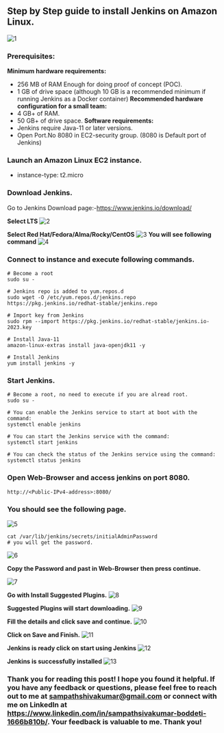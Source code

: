 ## Step by Step guide to install Jenkins on Amazon Linux.
![1](https://user-images.githubusercontent.com/119833411/241403167-c18c66fb-7b35-4c87-9bc5-ec7bd403062d.jpg)
### Prerequisites:
**Minimum hardware requirements:**
* 256 MB of RAM Enough for doing proof of concept (POC). 
* 1 GB of drive space (although 10 GB is a recommended minimum if running Jenkins as a Docker container)
**Recommended hardware configuration for a small team:**
* 4 GB+ of RAM.
* 50 GB+ of drive space.
**Software requirements:**
* Jenkins require Java-11 or later versions.
* Open Port.No 8080 in EC2-security group. (8080 is Default port of Jenkins)
### Launch an Amazon Linux EC2 instance.
* instance-type: t2.micro 
### Download Jenkins.
Go to Jenkins Download page:-https://www.jenkins.io/download/

**Select LTS** 
![2](https://user-images.githubusercontent.com/119833411/241405049-445e50d6-8e15-42b3-9de7-899fa903b338.jpg)

**Select Red Hat/Fedora/Alma/Rocky/CentOS**
![3](https://user-images.githubusercontent.com/119833411/241405139-8bf4fff6-7b4a-45b0-8066-4a09645b00ea.jpg)
**You will see following command**
![4](https://user-images.githubusercontent.com/119833411/241405814-3f643c95-1cc1-4c60-adf2-0a2cac019b7e.jpg)

### Connect to instance and execute following commands. 
```
# Become a root
sudo su -

# Jenkins repo is added to yum.repos.d
sudo wget -O /etc/yum.repos.d/jenkins.repo https://pkg.jenkins.io/redhat-stable/jenkins.repo

# Import key from Jenkins
sudo rpm --import https://pkg.jenkins.io/redhat-stable/jenkins.io-2023.key

# Install Java-11
amazon-linux-extras install java-openjdk11 -y

# Install Jenkins
yum install jenkins -y
```

### Start Jenkins.
```
# Become a root, no need to execute if you are alread root.
sudo su -

# You can enable the Jenkins service to start at boot with the command:
systemctl enable jenkins

# You can start the Jenkins service with the command:
systemctl start jenkins

# You can check the status of the Jenkins service using the command:
systemctl status jenkins
```

### Open Web-Browser and access jenkins on port 8080.
```
http://<Public-IPv4-address>:8080/
```
### You should see the following page.
![5](https://user-images.githubusercontent.com/119833411/241408010-caf9ff80-dcc9-4c64-aa23-0241db676689.jpg)

```
cat /var/lib/jenkins/secrets/initialAdminPassword
# you will get the password.
```
![6](https://user-images.githubusercontent.com/119833411/241408673-70f1a2bc-7792-4936-84c6-34f894cc8e5e.jpg)

**Copy the Password and past in Web-Browser then press continue.**

![7](https://user-images.githubusercontent.com/119833411/241408735-fff1bd5c-6a39-483a-80e8-70a9085af78b.jpg)

**Go with Install Suggested Plugins.**
![8](https://user-images.githubusercontent.com/119833411/241409217-49994812-ded3-4dcd-be1c-aa7a47478c64.jpg)

**Suggested Plugins will start downloading.**
![9](https://user-images.githubusercontent.com/119833411/241409495-d0ddb512-9384-4735-8d0b-530f07e229de.jpg)

**Fill the details and click save and continue.**
![10](https://user-images.githubusercontent.com/119833411/241409915-064e078d-35c0-486e-afa0-e7c068ec7fb9.jpg)

**Click on Save and Finish.**
![11](https://user-images.githubusercontent.com/119833411/241410580-e8630d51-e21e-4cd4-a078-45b7ae57f21a.jpg)

**Jenkins is ready click on start using Jenkins**
![12](https://user-images.githubusercontent.com/119833411/241410588-70a0b2fe-7807-4a9b-84e1-8fa1eba101a9.jpg)

**Jenkins is successfully installed**
![13](https://user-images.githubusercontent.com/119833411/241410684-376c06df-ca86-4b54-a5cd-4c22f6075cbc.jpg)

### Thank you for reading this post! I hope you found it helpful. If you have any feedback or questions, please feel free to reach out to me at sampathshivakumar@gmail.com or connect with me on LinkedIn at https://www.linkedin.com/in/sampathsivakumar-boddeti-1666b810b/. Your feedback is valuable to me. Thank you!
